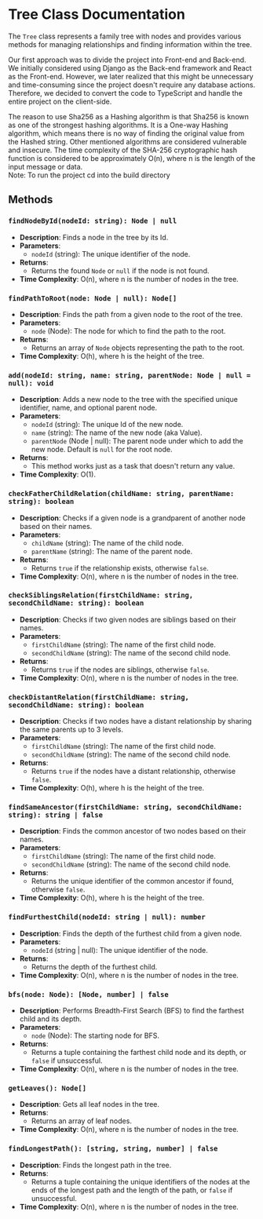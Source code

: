 # Tree Class Documentation

The `Tree` class represents a family tree with nodes and provides various methods for managing relationships and finding information within the tree.

Our first approach was to divide the project into Front-end and Back-end. We initially considered using Django as the Back-end framework and React as the Front-end. However, we later realized that this might be unnecessary and time-consuming since the project doesn't require any database actions. Therefore, we decided to convert the code to TypeScript and handle the entire project on the client-side.

The reason to use Sha256 as a Hashing algorithm is that Sha256 is known as one of the strongest hashing algorithms. It is a One-way Hashing algorithm, which means there is no way of finding the original value from the Hashed string. Other mentioned algorithms are considered vulnerable and insecure. The time complexity of the SHA-256 cryptographic hash function is considered to be approximately O(n), where n is the length of the input message or data.
<br/>
Note: To run the project cd into the build directory
## Methods

### `findNodeById(nodeId: string): Node | null`

- **Description**: Finds a node in the tree by its Id.
- **Parameters**:
  - `nodeId` (string): The unique identifier of the node.
- **Returns**:
  - Returns the found `Node` or `null` if the node is not found.
- **Time Complexity**: O(n), where n is the number of nodes in the tree.

### `findPathToRoot(node: Node | null): Node[]`

- **Description**: Finds the path from a given node to the root of the tree.
- **Parameters**:
  - `node` (Node): The node for which to find the path to the root.
- **Returns**:
  - Returns an array of `Node` objects representing the path to the root.
- **Time Complexity**: O(h), where h is the height of the tree.

### `add(nodeId: string, name: string, parentNode: Node | null = null): void`

- **Description**: Adds a new node to the tree with the specified unique identifier, name, and optional parent node.
- **Parameters**:
  - `nodeId` (string): The unique Id of the new node.
  - `name` (string): The name of the new node (aka Value).
  - `parentNode` (Node | null): The parent node under which to add the new node. Default is `null` for the root node.
- **Returns**:
  - This method works just as a task that doesn't return any value.
- **Time Complexity**: O(1).

### `checkFatherChildRelation(childName: string, parentName: string): boolean`

- **Description**: Checks if a given node is a grandparent of another node based on their names.
- **Parameters**:
  - `childName` (string): The name of the child node.
  - `parentName` (string): The name of the parent node.
- **Returns**:
  - Returns `true` if the relationship exists, otherwise `false`.
- **Time Complexity**: O(n), where n is the number of nodes in the tree.

### `checkSiblingsRelation(firstChildName: string, secondChildName: string): boolean`

- **Description**: Checks if two given nodes are siblings based on their names.
- **Parameters**:
  - `firstChildName` (string): The name of the first child node.
  - `secondChildName` (string): The name of the second child node.
- **Returns**:
  - Returns `true` if the nodes are siblings, otherwise `false`.
- **Time Complexity**: O(n), where n is the number of nodes in the tree.

### `checkDistantRelation(firstChildName: string, secondChildName: string): boolean`

- **Description**: Checks if two nodes have a distant relationship by sharing the same parents up to 3 levels.
- **Parameters**:
  - `firstChildName` (string): The name of the first child node.
  - `secondChildName` (string): The name of the second child node.
- **Returns**:
  - Returns `true` if the nodes have a distant relationship, otherwise `false`.
- **Time Complexity**: O(h), where h is the height of the tree.

### `findSameAncestor(firstChildName: string, secondChildName: string): string | false`

- **Description**: Finds the common ancestor of two nodes based on their names.
- **Parameters**:
  - `firstChildName` (string): The name of the first child node.
  - `secondChildName` (string): The name of the second child node.
- **Returns**:
  - Returns the unique identifier of the common ancestor if found, otherwise `false`.
- **Time Complexity**: O(h), where h is the height of the tree.

### `findFurthestChild(nodeId: string | null): number`

- **Description**: Finds the depth of the furthest child from a given node.
- **Parameters**:
  - `nodeId` (string | null): The unique identifier of the node.
- **Returns**:
  - Returns the depth of the furthest child.
- **Time Complexity**: O(n), where n is the number of nodes in the tree.

### `bfs(node: Node): [Node, number] | false`

- **Description**: Performs Breadth-First Search (BFS) to find the farthest child and its depth.
- **Parameters**:
  - `node` (Node): The starting node for BFS.
- **Returns**:
  - Returns a tuple containing the farthest child node and its depth, or `false` if unsuccessful.
- **Time Complexity**: O(n), where n is the number of nodes in the tree.

### `getLeaves(): Node[]`

- **Description**: Gets all leaf nodes in the tree.
- **Returns**:
  - Returns an array of leaf nodes.
- **Time Complexity**: O(n), where n is the number of nodes in the tree.

### `findLongestPath(): [string, string, number] | false`

- **Description**: Finds the longest path in the tree.
- **Returns**:
  - Returns a tuple containing the unique identifiers of the nodes at the ends of the longest path and the length of the path, or `false` if unsuccessful.
- **Time Complexity**: O(n), where n is the number of nodes in the tree.

